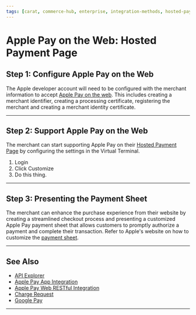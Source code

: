 ```yaml
---
tags: [carat, commerce-hub, enterprise, integration-methods, hosted-payment-page, web, online, apple-pay, wallet]
---
```


# Apple Pay on the Web: Hosted Payment Page

## Step 1: Configure Apple Pay on the Web

The Apple developer account will need to be configured with the merchant information to accept [Apple Pay on the web](https://help.apple.com/developer-account/#/dev1731126fb). This includes creating a merchant identifier, creating a processing certificate, registering the merchant and creating a merchant identity certificate.

---

## Step 2: Support Apple Pay on the Web

The merchant can start supporting Apple Pay on their [Hosted Payment Page](?path=docs/Online-Mobile-Digital/Hosted-Payment-Page/Hosted-Payment-Page.md) by configuring the settings in the Virtual Terminal.

1. Login
2. Click Customize
3. Do this thing.

---

## Step 3: Presenting the Payment Sheet

The merchant can enhance the purchase experience from their website by creating a streamlined checkout process and presenting a customized Apple Pay payment sheet that allows customers to promptly authorize a payment and complete their transaction. Refer to Apple's website on how to customize the [payment sheet](https://developer.apple.com/design/human-interface-guidelines/apple-pay/overview/checkout-and-payment/#customize-the-payment-sheet).

---

## See Also

- [API Explorer](../api/?type=post&path=/payments/v1/charges)
- [Apple Pay App Integration](?path=docs/Online-Mobile-Digital/Wallets-AltPayments/Apple-Pay/Apple-Pay-App.md)
- [Apple Pay Web RESTful Integration](?path=docs/Online-Mobile-Digital/Wallets-AltPayments/Apple-Pay/Apple-Pay-Web-REST.md)
- [Charge Request](?path=docs/Resources/API-Documents/Payments/Charges.md)
- [Google Pay](?path=docs/Online-Mobile-Digital/Wallets-AltPayments/Google-Pay/Google-Pay.md)

---